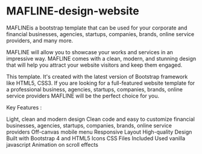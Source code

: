 # MAFLINE-design-website
MAFLINEis a bootstrap template that can be used for your corporate and financial businesses, agencies, startups, companies, brands, online service providers, and many more.

MAFLINE will allow you to showcase your works and services in an impressive way. MAFLINE comes with a clean, modern, and stunning design that will help you attract your website visitors and keep them engaged.

This template. It's created with the latest version of Bootstrap framework like HTML5, CSS3. If you are looking for a full-featured website template for a professional business, agencies, startups, companies, brands, online service providers MAFLINE will be the perfect choice for you.

Key Features :

Light, clean and modern design
Clean code and easy to customize
financial businesses, agencies, startups, companies, brands, online service providers
Off-canvas mobile menu
Responsive Layout
High-quality Design
Built with Bootstrap 4 and HTML5
Icons
CSS Files Included
Used vanilla javascript
Animation on scroll effects
